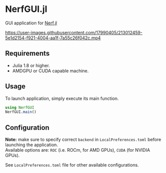# NerfGUI.jl

GUI application for [Nerf.jl](https://github.com/JuliaNeuralGraphics/Nerf.jl)

https://user-images.githubusercontent.com/17990405/213012459-5e1d2154-f921-4004-aa1f-7a55c26f042c.mp4

## Requirements

- Julia 1.8 or higher.
- AMDGPU or CUDA capable machine.

## Usage

To launch application, simply execute its main function.

```julia
using NerfGUI
NerfGUI.main()
```

## Configuration

**Note:** make sure to specify correct `backend` in `LocalPreferences.toml` before launching the application. <br/>
Available options are: `ROC` (i.e. ROCm, for AMD GPUs), `CUDA` (for NVIDIA GPUs).

See `LocalPreferences.toml` file for other available configurations.

